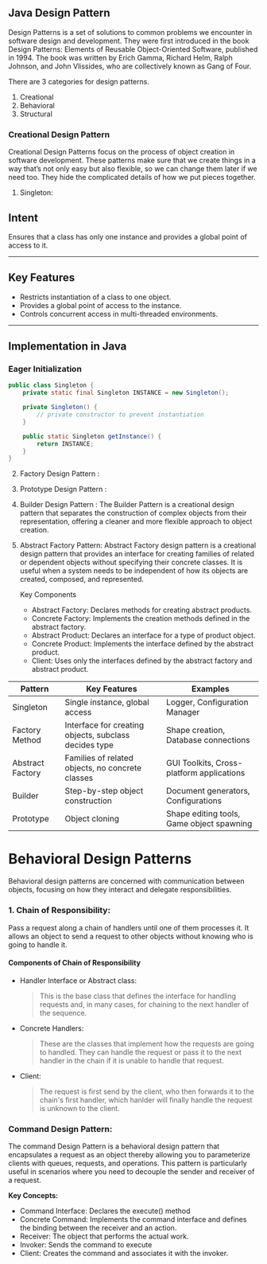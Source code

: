 ## Java Design Pattern

 Design Patterns is a set of solutions to common problems we encounter in software design and development. They were first introduced in the book Design Patterns: Elements of Reusable Object-Oriented Software, published in 1994. The book was written by Erich Gamma, Richard Helm, Ralph Johnson, and John Vlissides, who are collectively known as Gang of Four.

 There are 3 categories for design patterns.
 1. Creational
 2. Behavioral
 3. Structural

### Creational Design Pattern

Creational Design Patterns focus on the process of object creation in software development. These patterns make sure that we create things in a way that’s not only easy but also flexible, so we can change them later if we need too. They hide the complicated details of how we put pieces together.

1. Singleton:

## Intent
Ensures that a class has only one instance and provides a global point of access to it.

---

## Key Features
- Restricts instantiation of a class to one object.
- Provides a global point of access to the instance.
- Controls concurrent access in multi-threaded environments.

---

## Implementation in Java

### Eager Initialization
```java
public class Singleton {
    private static final Singleton INSTANCE = new Singleton();

    private Singleton() {
        // private constructor to prevent instantiation
    }

    public static Singleton getInstance() {
        return INSTANCE;
    }
}
```

2. Factory Design Pattern :

3. Prototype Design Pattern :

4. Builder Design Pattern :
   The Builder Pattern is a creational design pattern that separates the construction of complex objects 
   from their representation, offering a cleaner and more flexible approach to object creation.

5. Abstract Factory Pattern:
   Abstract Factory design pattern is a creational design pattern that provides an interface for creating families of related or dependent objects without specifying their concrete classes.
   It is useful when a  system needs to be independent of how its objects are created, composed, and represented.

   Key Components
   - Abstract Factory: Declares methods for creating abstract products.
   - Concrete Factory: Implements the creation methods defined in the abstract factory.
   - Abstract Product: Declares an interface for a type of product object.
   - Concrete Product: Implements the interface defined by the abstract product.
   - Client: Uses only the interfaces defined by the abstract factory and abstract product.


| **Pattern**         | **Key Features**                                       | **Examples**                                  |
|----------------------|-------------------------------------------------------|----------------------------------------------|
| Singleton            | Single instance, global access                        | Logger, Configuration Manager                |
| Factory Method       | Interface for creating objects, subclass decides type | Shape creation, Database connections         |
| Abstract Factory     | Families of related objects, no concrete classes      | GUI Toolkits, Cross-platform applications    |
| Builder              | Step-by-step object construction                      | Document generators, Configurations          |
| Prototype            | Object cloning                                        | Shape editing tools, Game object spawning    |

   
# Behavioral Design Patterns

Behavioral design patterns are concerned with communication between objects, focusing on how they interact and delegate responsibilities.

### 1. Chain of Responsibility:
 
 Pass a request along a chain of handlers until one of them processes it. It allows an object to send a request to
 other objects without knowing who is going to handle it.
 #### Components of Chain of Responsibility
* Handler Interface or Abstract class:

   > This is the base class that defines the interface for handling requests and, in many cases, for chaining to the next
   handler of the sequence.
* Concrete Handlers:
   > These are the classes that implement how the requests are going to handled. They can handle the request or pass it to the
   next handler in the chain if it is unable to handle that request.
* Client:
   > The request is first send by the client, who then forwards it to the chain's first handler, which hanlder will finally
   handle the request is unknown to the client.
   
    
### Command Design Pattern:
The command Design Pattern is a behavioral design pattern that encapsulates a request as an object thereby allowing you to parameterize clients with queues, requests, and operations. This pattern is
particularly useful in scenarios where you need to decouple the sender and receiver of a request.

**Key Concepts:**
* Command Interface: Declares the execute() method
* Concrete Command: Implements the command interface and defines the binding between the 
  receiver and an action.
* Receiver: The object that performs the actual work.
* Invoker: Sends the command to execute
* Client: Creates the command and associates it with the invoker.
  

